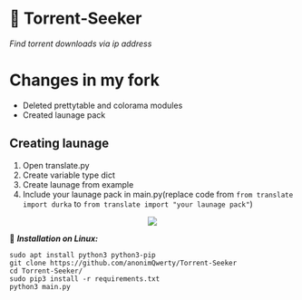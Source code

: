  
# :satellite: Torrent-Seeker
*Find torrent downloads via ip address*

# Changes in my fork
* Deleted prettytable and colorama modules
* Created launage pack

## Creating launage
1. Open translate.py
2. Create variable type dict
3. Create launage from example
4. Include your launage pack in main.py(replace code from ```from translate import durka``` to ```from translate import "your launage pack"```)

<p align="center">
  <img src="https://i.ibb.co/DbgN7tv/torrent-seeker.png">
</p>

:gift: ___Installation on Linux:___
```
sudo apt install python3 python3-pip
git clone https://github.com/anonimQwerty/Torrent-Seeker
cd Torrent-Seeker/
sudo pip3 install -r requirements.txt
python3 main.py
```
